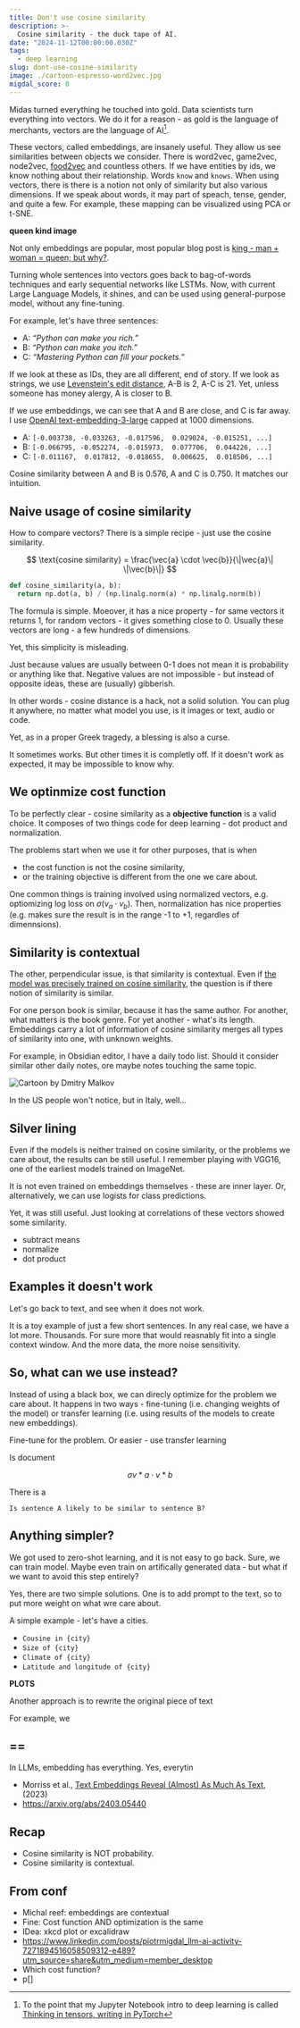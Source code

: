 ```yaml
---
title: Don't use cosine similarity
description: >-
  Cosine similarity - the duck tape of AI.
date: "2024-11-12T00:00:00.030Z"
tags:
  - deep learning
slug: dont-use-cosine-similarity
image: ./cartoon-espresso-word2vec.jpg
migdal_score: 0
---
```


Midas turned everything he touched into gold. Data scientists turn everything into vectors.
We do it for a reason - as gold is the language of merchants, vectors are the language of AI[^1].

These vectors, called embeddings, are insanely useful. They allow us see similarities between objects we consider. There is word2vec, game2vec, node2vec, [food2vec](https://jaan.io/food2vec-augmented-cooking-machine-intelligence/) and countless others. If we have entities by ids, we know nothing about their relationship. Words `know` and `knows`. When using vectors, there is there is a notion not only of similarity but also various dimensions. If we speak about words, it may part of speach, tense, gender, and quite a few. For example, these mapping can be visualized using PCA or t-SNE.

**queen kind image**

Not only embeddings are popular, most popular blog post is [king - man + woman = queen; but why?](https://p.migdal.pl/blog/2017/01/king-man-woman-queen-why).

Turning whole sentences into vectors goes back to bag-of-words techniques and early sequential networks like LSTMs. Now, with current Large Language Models, it shines, and can be used using general-purpose model, without any fine-tuning.

For example, let's have three sentences:

- A: _“Python can make you rich.”_
- B: _“Python can make you itch.”_
- C: _“Mastering Python can fill your pockets.”_

If we look at these as IDs, they are all different, end of story.
If we look as strings, we use [Levenstein's edit distance](https://en.wikipedia.org/wiki/Edit_distance), A-B is 2, A-C is 21. Yet, unless someone has money alergy, A is closer to B.

If we use embeddings, we can see that A and B are close, and C is far away. I use [OpenAI text-embedding-3-large](https://platform.openai.com/docs/guides/embeddings) capped at 1000 dimensions.

- A: `[-0.003738, -0.033263, -0.017596,  0.029024, -0.015251, ...]`
- B: `[-0.066795, -0.052274, -0.015973,  0.077706,  0.044226, ...]`
- C: `[-0.011167,  0.017812, -0.018655,  0.006625,  0.018506, ...]`

Cosine similarity between A and B is 0.576, A and C is 0.750. It matches our intuition.

## Naive usage of cosine similarity

How to compare vectors? There is a simple recipe - just use the cosine similarity.

$$ \text{cosine similarity} = \frac{\vec{a} \cdot \vec{b}}{\|\vec{a}\| \|\vec{b}\|} $$

```python
def cosine_similarity(a, b):
  return np.dot(a, b) / (np.linalg.norm(a) * np.linalg.norm(b))
```

The formula is simple. Moeover, it has a nice property - for same vectors it returns 1, for random vectors - it gives something close to 0. Usually these vectors are long - a few hundreds of dimensions.

Yet, this simplicity is misleading.

Just because values are usually between 0-1 does not mean it is probability or anything like that.
Negative values are not impossible - but instead of opposite ideas, these are (usually) gibberish.

In other words - cosine distance is a hack, not a solid solution. You can plug it anywhere, no matter what model you use, is it images or text, audio or code.

Yet, as in a proper Greek tragedy, a blessing is also a curse.

It sometimes works. But other times it is completly off. If it doesn't work as expected, it may be impossible to know why.

## We optinmize cost function

To be perfectly clear - cosine similarity as a **objective function** is a valid choice. It composes of two things code for deep learning - dot product and normalization.

The problems start when we use it for other purposes, that is when

- the cost function is not the cosine similarity,
- or the training objective is different from the one we care about.

One common things is training involved using normalized vectors, e.g. optiomizing log loss on $\sigma(v_a \cdot v_b)$. Then, normalization has nice properties (e.g. makes sure the result is in the range -1 to +1, regardles of dimennsions).

## Similarity is contextual

The other, perpendicular issue, is that similarity is contextual. Even if [the model was precisely trained on cosine similarity](https://cdn.openai.com/papers/Text_and_Code_Embeddings_by_Contrastive_Pre_Training.pdf), the question is if there notion of similarity is similar.

For one person book is similar, because it has the same author. For another, what matters is the book genre. For yet another - what's its length.
Embeddings carry a lot of information of cosine similarity merges all types of similarity into one, with unknown weights.

For example, in Obsidian editor, I have a daily todo list. Should it consider similar other daily notes, ore maybe notes touching the same topic.

![Cartoon by [Dmitry Malkov](https://www.kdnuggets.com/2017/04/cartoon-word2vec-espresso-cappuccino.html)](./cartoon-espresso-word2vec.jpg)

In the US people won't notice, but in Italy, well...

## Silver lining

Even if the models is neither trained on cosine similarity, or the problems we care about, the results can be still useful. I remember playing with VGG16, one of the earliest models trained on ImageNet.

It is not even trained on embeddings themselves - these are inner layer. Or, alternatively, we can use logists for class predictions.

Yet, it was still useful. Just looking at correlations of these vectors showed some similarity.

- subtract means
- normalize
- dot product

## Examples it doesn't work

Let's go back to text, and see when it does not work.

It is a toy example of just a few short sentences. In any real case, we have a lot more. Thousands.
For sure more that would reasnably fit into a single context window. And the more data, the more noise sensitivity.

## So, what can we use instead?

Instead of using a black box, we can direcly optimize for the problem we care about.
It happens in two ways - fine-tuning (i.e. changing weights of the model) or transfer learning (i.e. using results of the models to create new embeddings).

Fine-tune for the problem.
Or easier - use transfer learning

Is document

$$ \sigma{ v*{a} \cdot v*{b} }$$

There is a

`Is sentence A likely to be similar to sentence B?`

## Anything simpler?

We got used to zero-shot learning, and it is not easy to go back. Sure, we can train model. Maybe even train on artifically generated data - but what if we want to avoid this step entirely?

Yes, there are two simple solutions.
One is to add prompt to the text, so to put more weight on what wre care about.

A simple example - let's have a cities.

- `Cousine in {city}`
- `Size of {city}`
- `Climate of {city}`
- `Latitude and longitude of {city}`

**PLOTS**

Another approach is to rewrite the original piece of text

For example, we

## ==

In LLMs, embedding has everything. Yes, everytin

- Morriss et al., [Text Embeddings Reveal (Almost) As Much As Text](https://arxiv.org/abs/2310.06816), (2023)
- https://arxiv.org/abs/2403.05440

## Recap

- Cosine similarity is NOT probability.
- Cosine similarity is contextual.

## From conf

- Michal reef: embeddings are contextual
- Fine: Cost function AND optimization is the same
- IDea: xkcd plot or excalidraw
- https://www.linkedin.com/posts/piotrmigdal_llm-ai-activity-7271894516058509312-e489?utm_source=share&utm_medium=member_desktop
- Which cost function?
- p[]

[^1]: To the point that my Jupyter Notebook intro to deep learning is called [Thinking in tensors, writing in PyTorch](https://github.com/stared/thinking-in-tensors-writing-in-pytorch)
